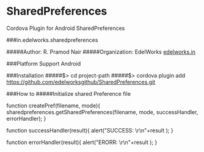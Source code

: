 SharedPreferences
=================

Cordova Plugin for Android SharedPreferences

###in.edelworks.sharedpreferences

#####Author: R. Pramod Nair
#####Organization: EdelWorks [edelworks.in](http://edelworks.in)

###Platform Support
Android

###Installation
#####$> cd project-path
#####$> cordova plugin add https://github.com/edelworksgithub/SharedPreferences.git

###How to
#####Initialize shared Preference file

function createPref(filename, mode){
	sharedpreferences.getSharedPreferences(filename, mode, successHandler, errorHandler);
}

function successHandler(result){
	alert("SUCCESS: \r\n"+result );
}

function errorHandler(result){
	alert("ERORR: \r\n"+result );
}
